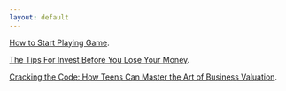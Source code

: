 ```yaml
---
layout: default
---
```



[How to Start Playing Game](./howtostartPlayingGame.html).

[The Tips For Invest Before You Lose Your Money](./TheTipsForInvest.html).

[Cracking the Code: How Teens Can Master the Art of Business Valuation](./CrackingTheCode.html).
